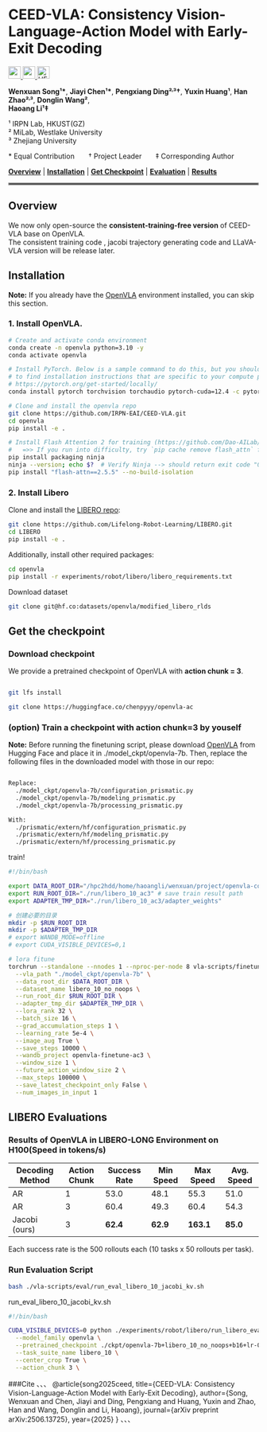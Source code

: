 # CEED-VLA: Consistency Vision-Language-Action Model with Early-Exit Decoding

<a href="https://arxiv.org/abs/2506.13725" target="_blank">
    <img alt="arXiv" src="https://img.shields.io/badge/CEED--VLA-red?label=arXiv&color=red" height="25" />
</a>
<a href="https://irpn-eai.github.io/CEED-VLA/" target="_blank">
    <img alt="project" src="https://img.shields.io/badge/CEED--VLA-blue?label=Project&color=blue" height="25" />
</a>
<a href="https://huggingface.co/chenpyyy/openvla-ac" target="_blank">
    <img alt="HF Model: CEED-VLA" src="https://img.shields.io/badge/CEED--VLA-yellow?label=Model(consistent-training-free)&color=ffd400" height="25" />
</a>
<br>

**Wenxuan Song¹\***, **Jiayi Chen¹\***, **Pengxiang Ding²˒³†**, **Yuxin Huang¹**, **Han Zhao²˒³**, **Donglin Wang²**,  
**Haoang Li¹‡**

¹ IRPN Lab, HKUST(GZ) <br>
² MiLab, Westlake University  <br> 
³ Zhejiang University  

\* Equal Contribution  † Project Leader  ‡ Corresponding Author



 
[**Overview**](#overview) | [**Installation**](#installation) | [**Get Checkpoint**](#get-the-checkpoint) | [**Evaluation**](#libero-evaluations) | [**Results**](#results-of-openvla-on-libero-long-speed-in-tokenss) 


<hr style="border: 2px solid gray;"></hr>

## Overview

We now only open-source the **consistent-training-free version** of CEED-VLA base on OpenVLA.  
The consistent training code , jacobi trajectory generating code and LLaVA-VLA version will be release later.


## Installation

**Note:** If you already have the [OpenVLA](https://github.com/openvla/openvla) environment installed, you can skip this section.


### 1. Install OpenVLA.

```bash
# Create and activate conda environment
conda create -n openvla python=3.10 -y
conda activate openvla

# Install PyTorch. Below is a sample command to do this, but you should check the following link
# to find installation instructions that are specific to your compute platform:
# https://pytorch.org/get-started/locally/
conda install pytorch torchvision torchaudio pytorch-cuda=12.4 -c pytorch -c nvidia -y  # UPDATE ME!

# Clone and install the openvla repo
git clone https://github.com/IRPN-EAI/CEED-VLA.git
cd openvla
pip install -e .

# Install Flash Attention 2 for training (https://github.com/Dao-AILab/flash-attention)
#   =>> If you run into difficulty, try `pip cache remove flash_attn` first
pip install packaging ninja
ninja --version; echo $?  # Verify Ninja --> should return exit code "0"
pip install "flash-attn==2.5.5" --no-build-isolation
```

### 2. Install Libero

Clone and install the [LIBERO repo](https://github.com/Lifelong-Robot-Learning/LIBERO):

```bash
git clone https://github.com/Lifelong-Robot-Learning/LIBERO.git
cd LIBERO
pip install -e .
```

Additionally, install other required packages:
```bash
cd openvla
pip install -r experiments/robot/libero/libero_requirements.txt
```

Download dataset
```bash
git clone git@hf.co:datasets/openvla/modified_libero_rlds
```




## Get the checkpoint
### Download checkpoint
We provide a pretrained checkpoint of OpenVLA with **action chunk = 3**.

```bash

git lfs install

git clone https://huggingface.co/chenpyyy/openvla-ac
```

### (option) Train a checkpoint with action chunk=3 by youself

**Note:** 
Before running the finetuning script, please download [OpenVLA](https://huggingface.co/openvla/openvla-7b) from Hugging Face and place it in ./model_ckpt/openvla-7b.
Then, replace the following files in the downloaded model with those in our repo:
```bash

Replace:
  ./model_ckpt/openvla-7b/configuration_prismatic.py
  ./model_ckpt/openvla-7b/modeling_prismatic.py
  ./model_ckpt/openvla-7b/processing_prismatic.py

With:
  ./prismatic/extern/hf/configuration_prismatic.py
  ./prismatic/extern/hf/modeling_prismatic.py
  ./prismatic/extern/hf/processing_prismatic.py

```
train!
```bash
#!/bin/bash

export DATA_ROOT_DIR="/hpc2hdd/home/haoangli/wenxuan/project/openvla-consitent/modified_libero_rlds/"  #libero_10_no_noops path
export RUN_ROOT_DIR="./run/libero_10_ac3" # save train result path                 
export ADAPTER_TMP_DIR="./run/libero_10_ac3/adapter_weights"       

# 创建必要的目录
mkdir -p $RUN_ROOT_DIR
mkdir -p $ADAPTER_TMP_DIR
# export WANDB_MODE=offline
# export CUDA_VISIBLE_DEVICES=0,1

# lora fitune
torchrun --standalone --nnodes 1 --nproc-per-node 8 vla-scripts/finetune.py \
  --vla_path "./model_ckpt/openvla-7b" \
  --data_root_dir $DATA_ROOT_DIR \
  --dataset_name libero_10_no_noops \
  --run_root_dir $RUN_ROOT_DIR \
  --adapter_tmp_dir $ADAPTER_TMP_DIR \
  --lora_rank 32 \
  --batch_size 16 \
  --grad_accumulation_steps 1 \
  --learning_rate 5e-4 \
  --image_aug True \
  --save_steps 10000 \
  --wandb_project openvla-finetune-ac3 \
  --window_size 1 \
  --future_action_window_size 2 \
  --max_steps 100000 \
  --save_latest_checkpoint_only False \
  --num_images_in_input 1

```


## LIBERO Evaluations

### Results of OpenVLA in LIBERO-LONG Environment on H100(Speed in tokens/s)



| Decoding Method | Action Chunk | Success Rate| Min Speed | Max Speed | Avg. Speed |  
|--------|----------------|---------------|-------------|-------------|---------|
| AR | 1 | 53.0  | 48.1  | 55.3  | 51.0  |
| AR | 3| 60.4  | 49.3  | 60.4  | 54.3  |
| Jacobi (ours) | 3| **62.4**  | **62.9**  | **163.1** | **85.0** |



Each success rate is the 500 rollouts each (10 tasks x 50 rollouts per task).

### Run Evaluation Script

```bash
bash ./vla-scripts/eval/run_eval_libero_10_jacobi_kv.sh

```
run_eval_libero_10_jacobi_kv.sh
```bash
#!/bin/bash

CUDA_VISIBLE_DEVICES=0 python ./experiments/robot/libero/run_libero_eval_jacobi_kv.py\
  --model_family openvla \
  --pretrained_checkpoint ./ckpt/openvla-7b+libero_10_no_noops+b16+lr-0.0005+lora-r32+dropout-0.0--image_aug-ac3-80000-ckpt \
  --task_suite_name libero_10 \
  --center_crop True \
  --action_chunk 3 \

```

###Cite
、、、
@article{song2025ceed,
  title={CEED-VLA: Consistency Vision-Language-Action Model with Early-Exit Decoding},
  author={Song, Wenxuan and Chen, Jiayi and Ding, Pengxiang and Huang, Yuxin and Zhao, Han and Wang, Donglin and Li, Haoang},
  journal={arXiv preprint arXiv:2506.13725},
  year={2025}
}
、、、

